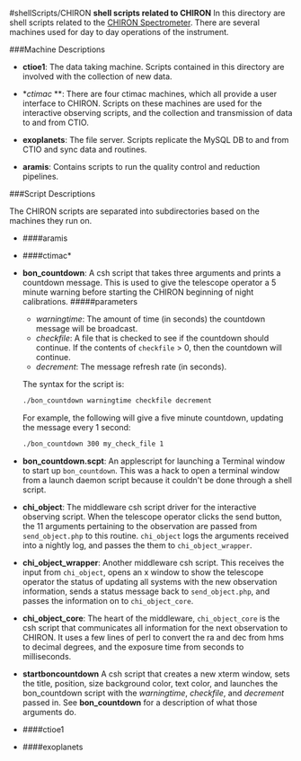 #shellScripts/CHIRON
**shell scripts related to CHIRON**
In this directory are shell scripts related to the [CHIRON Spectrometer](http://www.ctio.noao.edu/noao/content/chiron). There are several machines used for day to day operations of the instrument.

###Machine Descriptions

- **ctioe1**: The data taking machine. Scripts contained in this directory are involved with the collection of new data.

- **ctimac* **: There are four ctimac machines, which all provide a user interface to CHIRON. Scripts on these machines are used for the interactive observing scripts, and the collection and transmission of data to and from CTIO.

- **exoplanets**: The file server. Scripts replicate the MySQL DB to and from CTIO and sync data and routines.

- **aramis**: Contains scripts to run the quality control and reduction pipelines.

###Script Descriptions

The CHIRON scripts are separated into subdirectories based on the machines they run on.

- ####aramis
- ####ctimac*
 - **bon_countdown**: A csh script that takes three arguments and prints a countdown message. This is used to give the telescope operator a 5 minute warning before starting the CHIRON beginning of night calibrations.
#####parameters
   - *warningtime*: The amount of time (in seconds) the countdown message will be broadcast.
   - *checkfile*: A file that is checked to see if the countdown should continue. If the contents of `checkfile` > 0, then the countdown will continue.
   - *decrement*: The message refresh rate (in seconds).

   The syntax for the script is:
    ```sh
    ./bon_countdown warningtime checkfile decrement
    ```

    For example, the following will give a five minute countdown, updating the message every 1 second:

    ```sh
    ./bon_countdown 300 my_check_file 1
    ```
 - **bon_countdown.scpt**: An applescript for launching a Terminal window to start up `bon_countdown`. This was a hack to open a terminal window from a launch daemon script because it couldn't be done through a shell script.

 - **chi_object**: The middleware csh script driver for the interactive observing script. When the telescope operator clicks the send button, the 11 arguments pertaining to the observation are passed from `send_object.php` to this routine. `chi_object` logs the arguments received into a nightly log, and passes the them to `chi_object_wrapper`.
 - **chi_object_wrapper**: Another middleware csh script. This receives the input from `chi_object`, opens an x window to show the telescope operator the status of updating all systems with the new observation information, sends a status message back to `send_object.php`, and passes the information on to `chi_object_core`.
 - **chi_object_core**: The heart of the middleware, `chi_object_core` is the csh script that communicates all information for the next observation to CHIRON. It uses a few lines of perl to convert the ra and dec from hms to decimal degrees, and the exposure time from seconds to milliseconds.
 - **startboncountdown** A csh script that creates a new
 xterm window, sets the title, position, size background
 color, text color, and launches the bon_countdown script
 with the *warningtime*, *checkfile*, and *decrement* passed in. See **bon_countdown** for a description of what those arguments do.
- ####ctioe1
- ####exoplanets
